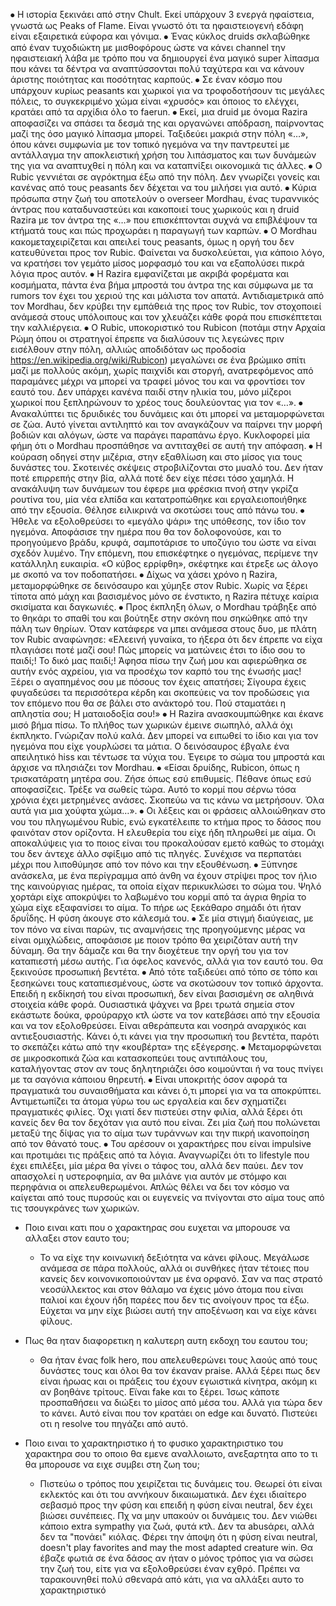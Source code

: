 ⦁	Η ιστορία ξεκινάει από στην Chult. Εκεί υπάρχουν 3 ενεργά ηφαίστεια, γνωστά ως Peaks of Flame. Είναι γνωστό ότι τα ηφαιστειογενή εδάφη είναι εξαιρετικά εύφορα και γόνιμα.
⦁	 Ένας κύκλος druids σκλαβώθηκε από έναν τυχοδιώκτη με μισθοφόρους ώστε να κάνει channel την ηφαιστειακή λάβα με τρόπο που να δημιουργεί ένα  μαγικό super λίπασμα που κάνει τα δέντρα να αναπτύσσονται πολύ ταχύτερα και να κάνουν άριστης ποιότητας και ποσότητας καρπούς.
⦁	Σε έναν κόσμο που υπάρχουν κυρίως peasants και χωρικοί για να τροφοδοτήσουν τις μεγάλες πόλεις, το συγκεκριμένο χώμα είναι «χρυσός» και όποιος το ελέγχει, κρατάει από τα αρχίδια όλο το faerun.
⦁	Εκεί, μια druid με όνομα Razira αποφασίζει να σπάσει τα δεσμά της και οργανώνει απόδραση, παίρνοντας μαζί της όσο μαγικό λίπασμα μπορεί. Ταξιδεύει μακριά στην πόλη «…», όπου κάνει συμφωνία με τον τοπικό ηγεμόνα να την παντρευτεί με αντάλλαγμα την αποκλειστική χρήση του λιπάσματος και των δυνάμεών της για να αναπτυχθεί η πόλη και να καταπνίξει οικονομικά τις άλλες.
⦁	O Rubic γεννιέται σε αγρόκτημα έξω από την πόλη. Δεν γνωρίζει γονείς και κανένας από τους peasants δεν δέχεται να του μιλήσει για αυτό.
⦁	Κύρια πρόσωπα στην ζωή του αποτελούν ο overseer Mordhau, ένας τυραννικός άντρας που καταδυναστεύει και κακοποιεί τους χωρικούς και η druid Razira με τον άντρα της «…» που επισκέπτονται συχνά να επιβλέψουν τα κτήματά τους και πώς προχωράει η παραγωγή των καρπών.
⦁	Ο Mordhau κακομεταχειρίζεται και απειλεί τους peasants, όμως η οργή του δεν κατευθύνεται προς τον Rubic. Φαίνεται να δυσκολεύεται, για κάποιο λόγο, να κρατήσει τον γεμάτο μίσος μορφασμό του και να εξαπολύσει πικρά λόγια προς αυτόν.
⦁	Η Razira εμφανίζεται με ακριβά φορέματα και κοσμήματα, πάντα ένα βήμα μπροστά του άντρα της και σύμφωνα με τα rumors τον έχει του χεριού της και μάλιστα τον απατά. Αντιδιαμετρικά από τον Mordhau, δεν κρύβει την εμπάθειά της προς τον Rubic, τον στοχοποιεί ανάμεσά στους υπόλοιπους και τον χλευάζει κάθε φορά που επισκέπτεται την καλλιέργεια.
⦁	Ο Rubic, υποκοριστικό του Rubicon (ποτάμι στην Αρχαία Ρώμη όπου οι στρατηγοί έπρεπε να διαλύσουν τις λεγεώνες πριν εισέλθουν στην πόλη, αλλιώς αποδιδόταν ως προδοσία https://en.wikipedia.org/wiki/Rubicon) μεγαλώνει σε ένα βρώμικο σπίτι μαζί με πολλούς ακόμη, χωρίς παιχνίδι και στοργή, ανατρεφόμενος από παραμάνες μέχρι να μπορεί να τραφεί μόνος του και να φροντίσει τον εαυτό του. Δεν υπάρχει κανένα παιδί στην ηλικία του, μόνο μίζεροι χωρικοί που ξεπληρώνουν το χρέος τους δουλεύοντας  για τον «…». 
⦁	Ανακαλύπτει τις δρυιδικές του δυνάμεις και ότι μπορεί να μεταμορφώνεται σε ζώα. Αυτό γίνεται αντιληπτό και τον αναγκάζουν να παίρνει την μορφή βοδιών και αλόγων, ώστε να παράγει παραπάνω έργο. Κυκλοφορεί μία φήμη ότι ο Mordhau προσπάθησε να αντιταχθεί σε αυτή την απόφαση.
⦁	Η κούραση οδηγεί στην μιζέρια, στην εξαθλίωση και στο μίσος για τους δυνάστες του. Σκοτεινές σκέψεις στροβιλίζονται στο μυαλό του. Δεν ήταν ποτέ επιρρεπής στην βία, αλλά ποτέ δεν είχε πέσει τόσο χαμηλά. Η ανακάλυψη των δυνάμεων του έφερε μια φρέσκια πνοή στην γκρίζα ρουτίνα του, μία νέα ελπίδα και κατατροπώθηκε και εργαλειοποιήθηκε από την εξουσία. Θέλησε ειλικρινά να σκοτώσει τους από πάνω του.
⦁	Ήθελε να εξολοθρεύσει το «μεγάλο ψάρι» της υπόθεσης, τον ίδιο τον ηγεμόνα. Αποφάσισε την ημέρα που θα τον δολοφονούσε, και το προηγούμενο βράδυ, κρυφά, σαμποτάρισε το υποζύγιο του ώστε να είναι σχεδόν λυμένο. Την επόμενη, που επισκέφτηκε ο ηγεμόνας, περίμενε την κατάλληλη ευκαιρία. «Ο κύβος ερρίφθη», σκέφτηκε και έτρεξε ως άλογο με σκοπό να  τον ποδοπατήσει. 
⦁	Δίχως να χάσει χρόνο η Razira, μεταμορφώθηκε σε δεινόσαυρο και χύμηξε στον Rubic. Χωρίς να ξέρει τίποτα από μάχη και βασισμένος μόνο σε ένστικτο, η Razira πέτυχε καίρια σκισίματα και δαγκωνιές. 
⦁	Προς έκπληξη όλων, ο Mordhau τράβηξε από το θηκάρι το σπαθί του και βούτηξε στην σκόνη που σηκώθηκε από την πάλη των θηρίων. Όταν κατάφερε να μπει ανάμεσα στους δυο, με πλάτη τον Rubic αναφώνησε: «Ελεεινή γυναίκα, το ήξερα ότι δεν έπρεπε να είχα πλαγιάσει ποτέ μαζί σου!  Πώς μπορείς να ματώνεις έτσι το ίδιο σου το παιδί;! Το δικό μας παιδί;! Άφησα πίσω την ζωή μου και αφιερώθηκα σε αυτήν ενός αχρείου, για να προσέχω τον καρπό του της ένωσής μας! Ξέρει ο αγαπημένος σου με πόσους τον έχεις απατήσει; Σίγουρα έχεις φυγαδεύσει τα περισσότερα κέρδη και σκοπεύεις να τον προδώσεις για τον επόμενο που θα σε βάλει στο ανάκτορό του. Πού σταματάει η απληστία σου; Η ματαιοδοξία σου!»
⦁	Η Razira ανασκουμπώθηκε και έκανε μισό βήμα πίσω. Το πλήθος των χωρικών έμεινε σιωπηλό, αλλά όχι έκπληκτο. Γνώριζαν πολύ καλά. Δεν μπορεί να ειπωθεί το ίδιο και για τον ηγεμόνα που είχε γουρλώσει τα μάτια. Ο δεινόσαυρος έβγαλε ένα απειλητικό hiss και τέντωσε τα νύχια του. Έγειρε το σώμα του μπροστά και άρχισε να πλησιάζει τον Mordhau. 
⦁	«Είσαι δρυίδης, Rubicon, όπως η τρισκατάρατη μητέρα σου. Ζήσε όπως εσύ επιθυμείς. Πέθανε όπως εσύ αποφασίζεις. Τρέξε να σωθείς τώρα. Αυτό το κορμί που σέρνω τόσα χρόνια έχει μετρημένες ανάσες. Σκοπεύω να τις κάνω να μετρήσουν. Όλα αυτά για μια χούφτα χώμα…».
⦁	Οι λέξεις και οι φράσεις αλλοιώθηκαν στο νου του πληγωμένου Rubic, ενώ εγκατέλειπε το κτήμα προς το δάσος που φαινόταν στον ορίζοντα. Η ελευθερία του είχε ήδη πληρωθεί με αίμα. Οι αποκαλύψεις για το ποιος είναι του προκαλούσαν εμετό καθώς το στομάχι του δεν άντεχε άλλο σφίξιμο από τις πληγές. Συνέχισε να περπατάει μέχρι που λιποθύμησε από τον πόνο και την εξουθένωση. 
⦁	Ξύπνησε ανάσκελα, με ένα περίγραμμα από άνθη να έχουν στρίψει προς τον ήλιο της καινούργιας ημέρας, τα οποία είχαν περικυκλώσει το σώμα του. Ψηλό χορτάρι είχε αποκρύψει το λαβωμένο του κορμί από τα άγρια θηρία το χώμα είχε εξαφανίσει το αίμα. Το πήρε ως ξεκάθαρο σημάδι ότι ήταν δρυΐδης. Η φύση άκουγε στο κάλεσμά του. 
⦁	Σε μία στιγμή διαύγειας, με τον πόνο να είναι παρών, τις αναμνήσεις της προηγούμενης μέρας να είναι ομιχλώδεις, αποφάσισε με ποιον τρόπο θα χειριζόταν αυτή την δύναμη. Θα την δάμαζε και θα την διοχέτευε την οργή του για τον καταπιεστή μέσω αυτής. Για όφελος κανενός, αλλά για τον εαυτό του. Θα ξεκινούσε προσωπική βεντέτα. 
⦁	Από τότε ταξιδεύει από τόπο σε τόπο και ξεσηκώνει τους καταπιεσμένους, ώστε να σκοτώσουν τον τοπικό άρχοντα. Επειδή η εκδίκησή του είναι προσωπική, δεν είναι βασισμένη σε αληθινά στοιχεία κάθε φορά. Ουσιαστικά ψάχνει να βρει τρωτά σημεία στον εκάστωτε δούκα, φρούραρχο κτλ ώστε να τον κατεβάσει από την εξουσία και να τον εξολοθρεύσει. Είναι αθεράπευτα και νοσηρά αναρχικός και αντιεξουσιαστής. Κάνει ό,τι κάνει για την προσωπική του βεντέτα, παρότι το σκεπάζει κάτω από την «κουβέρτα» της εξέγερσης. 
⦁	Μεταμορφώνεται σε μικροσκοπικά ζώα και κατασκοπεύει τους αντιπάλους του, καταλήγοντας στον αν τους δηλητηριάζει όσο κοιμούνται ή να τους πνίγει με τα σαγόνια κάποιου θηρευτή.
⦁	Είναι υποκριτής όσον αφορά τα πραγματικά του συναισθήματα και κάνει ό,τι μπορεί για να τα αποκρύπτει. Αντιμετωπίζει τα άτομα γύρω του ως εργαλεία και δεν σχηματίζει πραγματικές φιλίες. Όχι γιατί δεν πιστεύει στην φιλία, αλλά ξέρει ότι κανείς δεν θα τον δεχόταν για αυτό που είναι. Ζει μία ζωή που πολώνεται μεταξύ της δίψας για το αίμα των τυράννων και την πικρή ικανοποίηση από τον θάνατό τους. 
⦁	Του αρέσουν οι χαρακτήρες που είναι impulsive και προτιμάει τις πράξεις από τα λόγια. Αναγνωρίζει ότι το lifestyle που έχει επιλέξει, μία μέρα θα γίνει ο τάφος του, αλλά δεν παύει. Δεν τον απασχολεί η υστεροφημία, αν θα μιλάνε για αυτόν με στόμφο και περηφάνια οι απελευθερωμένοι. Απλώς θέλει να δει τον κόσμο να καίγεται από τους πυρσούς και οι ευγενείς να πνίγονται στο αίμα τους από τις τσουγκράνες  των χωρικών. 

 

- Ποιο ειναι κατι που ο χαρακτηρας σου ευχεται να μπορουσε να αλλαξει στον εαυτο του; 
	-  Το να είχε την κοινωνική δεξιότητα να κάνει φίλους. Μεγάλωσε ανάμεσα σε πάρα πολλούς, αλλά οι συνθήκες ήταν τέτοιες που κανείς δεν κοινονικοποιούνταν με ένα ορφανό. Σαν να πας στρατό νεοσύλλεκτος και στον θάλαμο να έχεις μόνο άτομα που είναι παλιοί και έχουν ήδη παρέες που δεν τις ανοίγουν προς τα έξω. Εύχεται να μην είχε βιώσει αυτή την αποξένωση και να είχε κάνει φίλους.


- Πως θα ηταν διαφορετικη η καλυτερη αυτη εκδοχη του εαυτου του; 
	- Θα ήταν ένας folk hero, που απελευθερώνει τους λαούς από τους δυνάστες τους και όλοι θα τον έκαναν praise. Αλλά ξέρει πως δεν είναι ήρωας και οι πράξεις του έχουν εγωιστικά κίνητρα, ακόμη κι αν βοηθάνε τρίτους. Εϊναι fake και το ξέρει. Ίσως κάποτε προσπαθήσειι να διώξει το μίσος από μέσα του. Αλλά για τώρα δεν το κάνει. Αυτό είναι που τον κρατάει on edge και δυνατό. Πιστεύει οτι η resolve του πηγάζει από αυτό.


- Ποιο ειναι το χαρακτηριστικο ή το φυσικο χαρακτηριστικο του χαρακτηρα σου το οποιο θα εμενε αναλλοιωτο, ανεξαρτητα απο το τι θα μπορουσε να ειχε συμβει στη ζωη του; 
	- Πιστεύω ο τρόπος που χειρίζεται τις δυνάμεις του. Θεωρεί ότι είναι εκλεκτός και ότι του αννήκουν δικαιωματικά. Δεν έχει ιδιαίτερο σεβασμό προς την φύση και επειδή η φύση είναι neutral, δεν έχει βιώσει συνέπειες. Πχ να μην υπακούν οι δυνάμεις του. Δεν νιώθει κάποιο extra sympathy για ζωά, φυτά κτλ. Δεν τα abusάρει, αλλά δεν τα "πονάει" κιόλας. Φέρει την άποψη ότι η φύση είναι neutral, doesn't play favorites and may the most adapted creature win. Θα έβαζε φωτιά σε ένα δάσος αν ήταν ο μόνος τρόπος για να σώσει την ζωή του, είτε για να εξολοθρεύσει έναν εχθρό. Πρέπει να ταρακουνηθεί πολύ σθεναρά από κάτι, για να αλλάξει αυτο το χαρακτηριστικό

